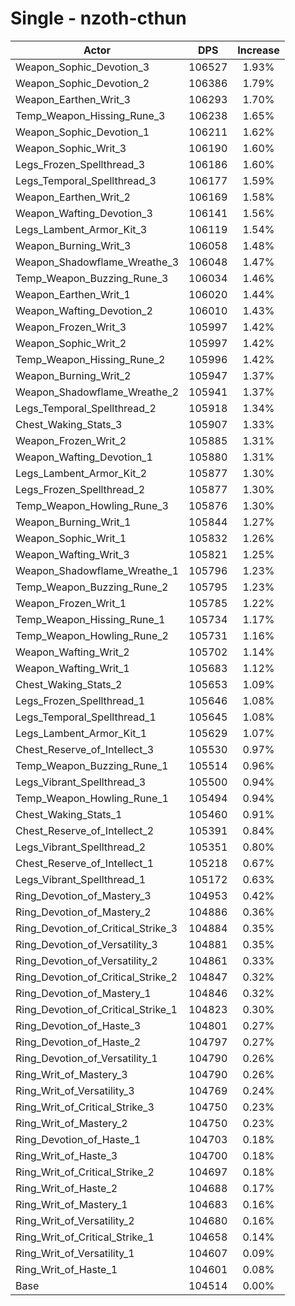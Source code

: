 # Single - nzoth-cthun
| Actor | DPS | Increase |
|---|:---:|:---:|
|Weapon_Sophic_Devotion_3|106527|1.93%|
|Weapon_Sophic_Devotion_2|106386|1.79%|
|Weapon_Earthen_Writ_3|106293|1.70%|
|Temp_Weapon_Hissing_Rune_3|106238|1.65%|
|Weapon_Sophic_Devotion_1|106211|1.62%|
|Weapon_Sophic_Writ_3|106190|1.60%|
|Legs_Frozen_Spellthread_3|106186|1.60%|
|Legs_Temporal_Spellthread_3|106177|1.59%|
|Weapon_Earthen_Writ_2|106169|1.58%|
|Weapon_Wafting_Devotion_3|106141|1.56%|
|Legs_Lambent_Armor_Kit_3|106119|1.54%|
|Weapon_Burning_Writ_3|106058|1.48%|
|Weapon_Shadowflame_Wreathe_3|106048|1.47%|
|Temp_Weapon_Buzzing_Rune_3|106034|1.46%|
|Weapon_Earthen_Writ_1|106020|1.44%|
|Weapon_Wafting_Devotion_2|106010|1.43%|
|Weapon_Frozen_Writ_3|105997|1.42%|
|Weapon_Sophic_Writ_2|105997|1.42%|
|Temp_Weapon_Hissing_Rune_2|105996|1.42%|
|Weapon_Burning_Writ_2|105947|1.37%|
|Weapon_Shadowflame_Wreathe_2|105941|1.37%|
|Legs_Temporal_Spellthread_2|105918|1.34%|
|Chest_Waking_Stats_3|105907|1.33%|
|Weapon_Frozen_Writ_2|105885|1.31%|
|Weapon_Wafting_Devotion_1|105880|1.31%|
|Legs_Lambent_Armor_Kit_2|105877|1.30%|
|Legs_Frozen_Spellthread_2|105877|1.30%|
|Temp_Weapon_Howling_Rune_3|105876|1.30%|
|Weapon_Burning_Writ_1|105844|1.27%|
|Weapon_Sophic_Writ_1|105832|1.26%|
|Weapon_Wafting_Writ_3|105821|1.25%|
|Weapon_Shadowflame_Wreathe_1|105796|1.23%|
|Temp_Weapon_Buzzing_Rune_2|105795|1.23%|
|Weapon_Frozen_Writ_1|105785|1.22%|
|Temp_Weapon_Hissing_Rune_1|105734|1.17%|
|Temp_Weapon_Howling_Rune_2|105731|1.16%|
|Weapon_Wafting_Writ_2|105702|1.14%|
|Weapon_Wafting_Writ_1|105683|1.12%|
|Chest_Waking_Stats_2|105653|1.09%|
|Legs_Frozen_Spellthread_1|105646|1.08%|
|Legs_Temporal_Spellthread_1|105645|1.08%|
|Legs_Lambent_Armor_Kit_1|105629|1.07%|
|Chest_Reserve_of_Intellect_3|105530|0.97%|
|Temp_Weapon_Buzzing_Rune_1|105514|0.96%|
|Legs_Vibrant_Spellthread_3|105500|0.94%|
|Temp_Weapon_Howling_Rune_1|105494|0.94%|
|Chest_Waking_Stats_1|105460|0.91%|
|Chest_Reserve_of_Intellect_2|105391|0.84%|
|Legs_Vibrant_Spellthread_2|105351|0.80%|
|Chest_Reserve_of_Intellect_1|105218|0.67%|
|Legs_Vibrant_Spellthread_1|105172|0.63%|
|Ring_Devotion_of_Mastery_3|104953|0.42%|
|Ring_Devotion_of_Mastery_2|104886|0.36%|
|Ring_Devotion_of_Critical_Strike_3|104884|0.35%|
|Ring_Devotion_of_Versatility_3|104881|0.35%|
|Ring_Devotion_of_Versatility_2|104861|0.33%|
|Ring_Devotion_of_Critical_Strike_2|104847|0.32%|
|Ring_Devotion_of_Mastery_1|104846|0.32%|
|Ring_Devotion_of_Critical_Strike_1|104823|0.30%|
|Ring_Devotion_of_Haste_3|104801|0.27%|
|Ring_Devotion_of_Haste_2|104797|0.27%|
|Ring_Devotion_of_Versatility_1|104790|0.26%|
|Ring_Writ_of_Mastery_3|104790|0.26%|
|Ring_Writ_of_Versatility_3|104769|0.24%|
|Ring_Writ_of_Critical_Strike_3|104750|0.23%|
|Ring_Writ_of_Mastery_2|104750|0.23%|
|Ring_Devotion_of_Haste_1|104703|0.18%|
|Ring_Writ_of_Haste_3|104700|0.18%|
|Ring_Writ_of_Critical_Strike_2|104697|0.18%|
|Ring_Writ_of_Haste_2|104688|0.17%|
|Ring_Writ_of_Mastery_1|104683|0.16%|
|Ring_Writ_of_Versatility_2|104680|0.16%|
|Ring_Writ_of_Critical_Strike_1|104658|0.14%|
|Ring_Writ_of_Versatility_1|104607|0.09%|
|Ring_Writ_of_Haste_1|104601|0.08%|
|Base|104514|0.00%|

